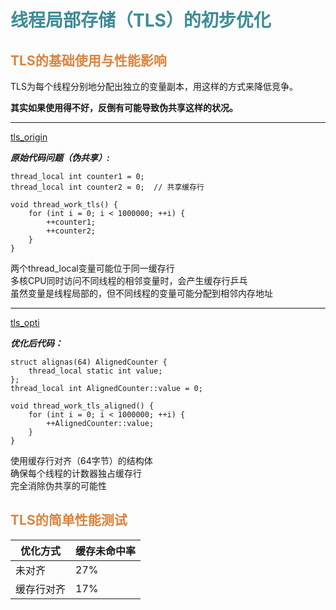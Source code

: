 # <font  color='3d8c95'>线程局部存储（TLS）的初步优化</font>
## <font  color='dc843f'>TLS的基础使用与性能影响</font>
TLS为每个线程分别地分配出独立的变量副本，用这样的方式来降低竞争。

**其实如果使用得不好，反倒有可能导致伪共享这样的状况。**

---
[tls_origin](tls_origin.cpp)

***原始代码问题（伪共享）:***
```
thread_local int counter1 = 0;
thread_local int counter2 = 0;  // 共享缓存行

void thread_work_tls() {
    for (int i = 0; i < 1000000; ++i) {
        ++counter1;
        ++counter2;
    }
}
```
两个thread_local变量可能位于同一缓存行  
多核CPU同时访问不同线程的相邻变量时，会产生缓存行乒乓  
虽然变量是线程局部的，但不同线程的变量可能分配到相邻内存地址

---
[tls_opti](tls_opti.cpp)

***优化后代码：***
```
struct alignas(64) AlignedCounter {
    thread_local static int value;
};
thread_local int AlignedCounter::value = 0;

void thread_work_tls_aligned() {
    for (int i = 0; i < 1000000; ++i) {
        ++AlignedCounter::value;
    }
}
```
使用缓存行对齐（64字节）的结构体  
确保每个线程的计数器独占缓存行  
完全消除伪共享的可能性  

## <font  color='dc843f'>TLS的简单性能测试</font>
| 优化方式   | 缓存未命中率 |
| ---------- | ------------ |
| 未对齐     | 27%          |
| 缓存行对齐 | 17%          |